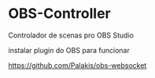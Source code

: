# OBS-Controller
Controlador de scenas pro OBS Studio


instalar plugin do OBS para funcionar

https://github.com/Palakis/obs-websocket

